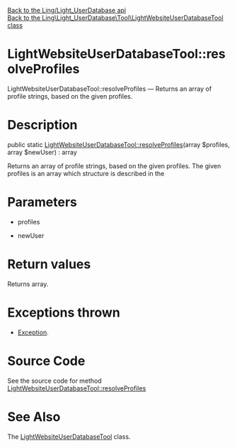[Back to the Ling/Light_UserDatabase api](https://github.com/lingtalfi/Light_UserDatabase/blob/master/doc/api/Ling/Light_UserDatabase.md)<br>
[Back to the Ling\Light_UserDatabase\Tool\LightWebsiteUserDatabaseTool class](https://github.com/lingtalfi/Light_UserDatabase/blob/master/doc/api/Ling/Light_UserDatabase/Tool/LightWebsiteUserDatabaseTool.md)


LightWebsiteUserDatabaseTool::resolveProfiles
================



LightWebsiteUserDatabaseTool::resolveProfiles — Returns an array of profile strings, based on the given profiles.




Description
================


public static [LightWebsiteUserDatabaseTool::resolveProfiles](https://github.com/lingtalfi/Light_UserDatabase/blob/master/doc/api/Ling/Light_UserDatabase/Tool/LightWebsiteUserDatabaseTool/resolveProfiles.md)(array $profiles, array $newUser) : array




Returns an array of profile strings, based on the given profiles.
The given profiles is an array which structure is described in the




Parameters
================


- profiles

    

- newUser

    


Return values
================

Returns array.


Exceptions thrown
================

- [Exception](http://php.net/manual/en/class.exception.php).&nbsp;







Source Code
===========
See the source code for method [LightWebsiteUserDatabaseTool::resolveProfiles](https://github.com/lingtalfi/Light_UserDatabase/blob/master/Tool/LightWebsiteUserDatabaseTool.php#L27-L49)


See Also
================

The [LightWebsiteUserDatabaseTool](https://github.com/lingtalfi/Light_UserDatabase/blob/master/doc/api/Ling/Light_UserDatabase/Tool/LightWebsiteUserDatabaseTool.md) class.



